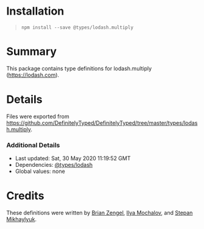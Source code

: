 # Installation
> `npm install --save @types/lodash.multiply`

# Summary
This package contains type definitions for lodash.multiply (https://lodash.com).

# Details
Files were exported from https://github.com/DefinitelyTyped/DefinitelyTyped/tree/master/types/lodash.multiply.

### Additional Details
 * Last updated: Sat, 30 May 2020 11:19:52 GMT
 * Dependencies: [@types/lodash](https://npmjs.com/package/@types/lodash)
 * Global values: none

# Credits
These definitions were written by [Brian Zengel](https://github.com/bczengel), [Ilya Mochalov](https://github.com/chrootsu), and [Stepan Mikhaylyuk](https://github.com/stepancar).
